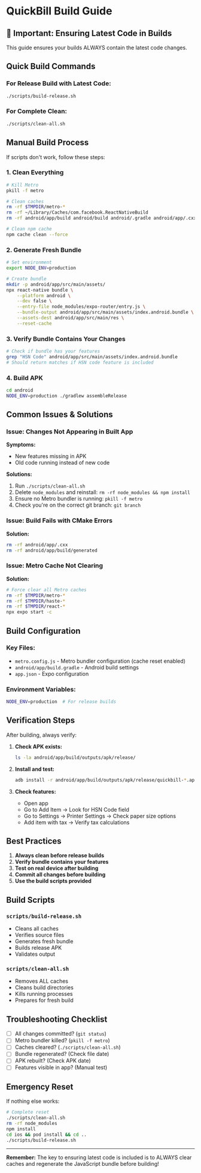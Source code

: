 # QuickBill Build Guide

## 🚨 Important: Ensuring Latest Code in Builds

This guide ensures your builds ALWAYS contain the latest code changes.

## Quick Build Commands

### For Release Build with Latest Code:
```bash
./scripts/build-release.sh
```

### For Complete Clean:
```bash
./scripts/clean-all.sh
```

## Manual Build Process

If scripts don't work, follow these steps:

### 1. Clean Everything
```bash
# Kill Metro
pkill -f metro

# Clean caches
rm -rf $TMPDIR/metro-*
rm -rf ~/Library/Caches/com.facebook.ReactNativeBuild
rm -rf android/app/build android/build android/.gradle android/app/.cxx

# Clean npm cache
npm cache clean --force
```

### 2. Generate Fresh Bundle
```bash
# Set environment
export NODE_ENV=production

# Create bundle
mkdir -p android/app/src/main/assets/
npx react-native bundle \
    --platform android \
    --dev false \
    --entry-file node_modules/expo-router/entry.js \
    --bundle-output android/app/src/main/assets/index.android.bundle \
    --assets-dest android/app/src/main/res \
    --reset-cache
```

### 3. Verify Bundle Contains Your Changes
```bash
# Check if bundle has your features
grep "HSN Code" android/app/src/main/assets/index.android.bundle
# Should return matches if HSN code feature is included
```

### 4. Build APK
```bash
cd android
NODE_ENV=production ./gradlew assembleRelease
```

## Common Issues & Solutions

### Issue: Changes Not Appearing in Built App

**Symptoms:**
- New features missing in APK
- Old code running instead of new code

**Solutions:**
1. Run `./scripts/clean-all.sh`
2. Delete `node_modules` and reinstall: `rm -rf node_modules && npm install`
3. Ensure no Metro bundler is running: `pkill -f metro`
4. Check you're on the correct git branch: `git branch`

### Issue: Build Fails with CMake Errors

**Solution:**
```bash
rm -rf android/app/.cxx
rm -rf android/app/build/generated
```

### Issue: Metro Cache Not Clearing

**Solution:**
```bash
# Force clear all Metro caches
rm -rf $TMPDIR/metro-*
rm -rf $TMPDIR/haste-*
rm -rf $TMPDIR/react-*
npx expo start -c
```

## Build Configuration

### Key Files:
- `metro.config.js` - Metro bundler configuration (cache reset enabled)
- `android/app/build.gradle` - Android build settings
- `app.json` - Expo configuration

### Environment Variables:
```bash
NODE_ENV=production  # For release builds
```

## Verification Steps

After building, always verify:

1. **Check APK exists:**
   ```bash
   ls -la android/app/build/outputs/apk/release/
   ```

2. **Install and test:**
   ```bash
   adb install -r android/app/build/outputs/apk/release/quickbill-*.apk
   ```

3. **Check features:**
   - Open app
   - Go to Add Item → Look for HSN Code field
   - Go to Settings → Printer Settings → Check paper size options
   - Add item with tax → Verify tax calculations

## Best Practices

1. **Always clean before release builds**
2. **Verify bundle contains your features**
3. **Test on real device after building**
4. **Commit all changes before building**
5. **Use the build scripts provided**

## Build Scripts

### `scripts/build-release.sh`
- Cleans all caches
- Verifies source files
- Generates fresh bundle
- Builds release APK
- Validates output

### `scripts/clean-all.sh`
- Removes ALL caches
- Cleans build directories
- Kills running processes
- Prepares for fresh build

## Troubleshooting Checklist

- [ ] All changes committed? (`git status`)
- [ ] Metro bundler killed? (`pkill -f metro`)
- [ ] Caches cleared? (`./scripts/clean-all.sh`)
- [ ] Bundle regenerated? (Check file date)
- [ ] APK rebuilt? (Check APK date)
- [ ] Features visible in app? (Manual test)

## Emergency Reset

If nothing else works:
```bash
# Complete reset
./scripts/clean-all.sh
rm -rf node_modules
npm install
cd ios && pod install && cd ..
./scripts/build-release.sh
```

---

**Remember:** The key to ensuring latest code is included is to ALWAYS clear caches and regenerate the JavaScript bundle before building!